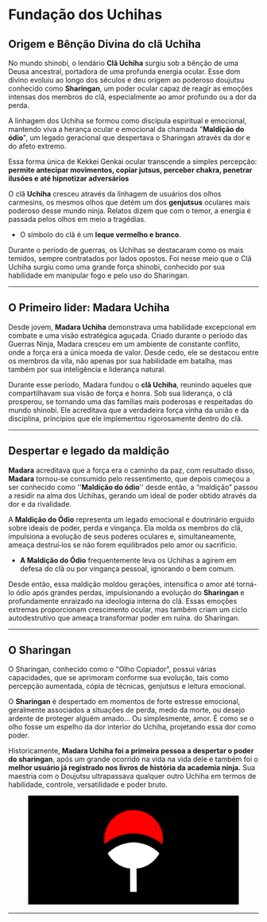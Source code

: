 # Fundação dos Uchihas

## Origem e Bênção Divina do clã Uchiha

&#x20;No mundo shinobi, o lendário **Clã Uchiha** surgiu sob a bênção de uma Deusa ancestral, portadora de uma profunda energia ocular. Esse dom divino evoluiu ao longo dos séculos e deu origem ao poderoso doujutsu conhecido como **Sharingan**, um poder ocular capaz de reagir as emoções intensas dos membros do clã, especialmente ao amor profundo ou a dor da perda.

&#x20;A linhagem dos Uchiha se formou como discípula espiritual e emocional, mantendo viva a herança ocular e emocional da chamada "**Maldição do ódio**", um legado geracional que despertava o Sharingan através da dor e do afeto extremo.

&#x20;Essa forma única de Kekkei Genkai ocular transcende a simples percepção: **permite antecipar movimentos, copiar jutsus, perceber chakra, penetrar ilusões e até hipnotizar adversários**

&#x20;O clã **Uchiha** cresceu através da linhagem de usuários dos olhos carmesins, os mesmos olhos que detém um dos **genjutsus** oculares mais poderoso desse mundo ninja. Relatos dizem que com o temor, a energia é passada pelos olhos em meio a tragédias.

* O símbolo do clã é um **leque vermelho e branco**.

Durante o período de guerras, os Uchihas se destacaram como os mais temidos, sempre contratados por lados opostos. Foi nesse meio que o Clã Uchiha surgiu como uma grande força shinobi, conhecido por sua habilidade em manipular fogo e pelo uso do Sharingan.

***

## O Primeiro lider: Madara Uchiha

&#x20;Desde jovem, **Madara Uchiha** demonstrava uma habilidade excepcional em combate e uma visão estratégica aguçada. Criado durante o período das Guerras Ninja, Madara cresceu em um ambiente de constante conflito, onde a força era a única moeda de valor. Desde cedo, ele se destacou entre os membros da vila, não apenas por sua habilidade em batalha, mas também por sua inteligência e liderança natural.

&#x20;Durante esse período, Madara fundou o **clã Uchiha**, reunindo aqueles que compartilhavam sua visão de força e honra. Sob sua liderança, o clã prosperou, se tornando uma das famílias mais poderosas e respeitadas do mundo shinobi. Ele acreditava que a verdadeira força vinha da união e da disciplina, princípios que ele implementou rigorosamente dentro do clã.

***

## Despertar e legado da maldição

&#x20;**Madara** acreditava que a força era o caminho da paz, com resultado disso, **Madara** tornou-se consumido pelo ressentimento, que depois começou a ser conhecido como ''**Maldição do ódio**'' desde então, a “maldição” passou a residir na alma dos Uchihas, gerando um ideal de poder obtido através da dor e da rivalidade.

&#x20;A **Maldição do Ódio** representa um legado emocional e doutrinário erguido sobre ideais de poder, perda e vingança. Ela molda os membros do clã, impulsiona a evolução de seus poderes oculares e, simultaneamente, ameaça destruí‑los se não forem equilibrados pelo amor ou sacrifício.

* **A Maldição do Ódio** frequentemente leva os Uchihas a agirem em defesa do clã ou por vingança pessoal, ignorando o bem comum.

&#x20;Desde então, essa maldição moldou gerações, intensifica o amor até torná-lo ódio após grandes perdas, impulsionando a evolução do **Sharingan** e profundamente enraizado na ideologia interna do clã. Essas emoções extremas proporcionam crescimento ocular, mas também criam um ciclo autodestrutivo que ameaça transformar poder em ruína. do Sharingan.

***

## O Sharingan

&#x20;O Sharingan, conhecido como o "Olho Copiador", possui várias capacidades, que se aprimoram conforme sua evolução, tais como percepção aumentada, cópia de técnicas, genjutsus e leitura emocional.

&#x20;O **Sharingan** é despertado em momentos de forte estresse emocional, geralmente associados a situações de perda, medo da morte, ou desejo ardente de proteger alguém amado... Ou simplesmente, amor. É como se o olho fosse um espelho da dor interior do Uchiha, projetando essa dor como poder.

&#x20;Historicamente, **Madara Uchiha foi a primeira pessoa a despertar o poder do sharingan**, após um grande ocorrido na vida na vida dele e também foi o **melhor usuário já registrado nos livros de história da academia ninja.** Sua maestria com o Doujutsu ultrapassava qualquer outro Uchiha em termos de habilidade, controle, versatilidade e poder bruto.

<figure><img src="../../.gitbook/assets/image (16).png" alt=""><figcaption></figcaption></figure>

***
